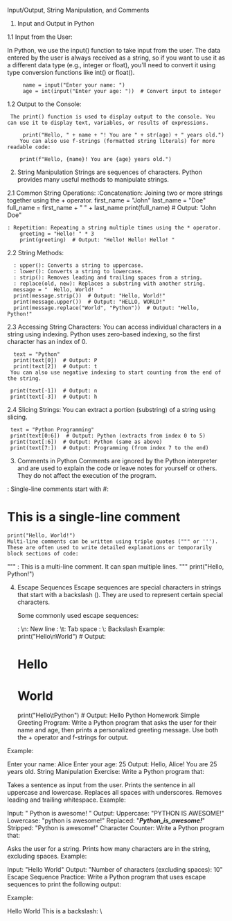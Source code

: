 Input/Output, String Manipulation, and Comments

1. Input and Output in Python

1.1 Input from the User:
   
   In Python, we use the input() function to take input from the user. The data entered by the user is always received as a string, so if you want to use it as a different data type 
   (e.g., integer or float), you'll need to convert it using type conversion functions like int() or float().

         name = input("Enter your name: ")
         age = int(input("Enter your age: "))  # Convert input to integer

1.2 Output to the Console:

     The print() function is used to display output to the console. You can use it to display text, variables, or results of expressions.

         print("Hello, " + name + "! You are " + str(age) + " years old.")
        You can also use f-strings (formatted string literals) for more readable code:

        print(f"Hello, {name}! You are {age} years old.")

2. String Manipulation
   Strings are sequences of characters. Python provides many useful methods to manipulate strings.

2.1 Common String Operations:
    :Concatenation: Joining two or more strings together using the + operator.
         first_name = "John"
         last_name = "Doe"
         full_name = first_name + " " + last_name
         print(full_name)  # Output: "John Doe"
      
    : Repetition: Repeating a string multiple times using the * operator.
        greeting = "Hello! " * 3
        print(greeting)  # Output: "Hello! Hello! Hello! "

2.2 String Methods:

      : upper(): Converts a string to uppercase.
      : lower(): Converts a string to lowercase.
      : strip(): Removes leading and trailing spaces from a string.
      : replace(old, new): Replaces a substring with another string.
      message = "  Hello, World!  "
      print(message.strip())  # Output: "Hello, World!"
      print(message.upper())  # Output: "HELLO, WORLD!"
      print(message.replace("World", "Python"))  # Output: "Hello, Python!"

2.3 Accessing String Characters:
You can access individual characters in a string using indexing. Python uses zero-based indexing, so the first character has an index of 0.

      text = "Python"
      print(text[0])  # Output: P
      print(text[2])  # Output: t
     You can also use negative indexing to start counting from the end of the string.

     print(text[-1])  # Output: n
     print(text[-3])  # Output: h

2.4 Slicing Strings:
You can extract a portion (substring) of a string using slicing.

     text = "Python Programming"
     print(text[0:6])  # Output: Python (extracts from index 0 to 5)
     print(text[:6])  # Output: Python (same as above)
     print(text[7:])  # Output: Programming (from index 7 to the end)

3. Comments in Python
Comments are ignored by the Python interpreter and are used to explain the code or leave notes for yourself or others. They do not affect the execution of the program.

  : Single-line comments start with #:

# This is a single-line comment
    print("Hello, World!")
    Multi-line comments can be written using triple quotes (""" or '''). These are often used to write detailed explanations or temporarily block sections of code:

  """
   : This is a multi-line comment.
    It can span multiple lines.
  """
    print("Hello, Python!")

4. Escape Sequences
    Escape sequences are special characters in strings that start with a backslash (\). They are used to represent certain special characters.

    Some commonly used escape sequences:

   : \n: New line
   : \t: Tab space
   : \\: Backslash
Example:
     print("Hello\nWorld")  # Output: 
     # Hello
     # World

     print("Hello\tPython")  # Output: Hello    Python
Homework
Simple Greeting Program: Write a Python program that asks the user for their name and age, then prints a personalized greeting message. Use both the + operator and f-strings for output.

Example:

Enter your name: Alice
Enter your age: 25
Output: Hello, Alice! You are 25 years old.
String Manipulation Exercise: Write a Python program that:

Takes a sentence as input from the user.
Prints the sentence in all uppercase and lowercase.
Replaces all spaces with underscores.
Removes leading and trailing whitespace.
Example:

Input: "   Python is awesome!   "
Output:
Uppercase: "PYTHON IS AWESOME!"
Lowercase: "python is awesome!"
Replaced: "___Python_is_awesome!___"
Stripped: "Python is awesome!"
Character Counter: Write a Python program that:

Asks the user for a string.
Prints how many characters are in the string, excluding spaces.
Example:

Input: "Hello World"
Output: "Number of characters (excluding spaces): 10"
Escape Sequence Practice: Write a Python program that uses escape sequences to print the following output:

Example:

Hello
    World
This is a backslash: \

